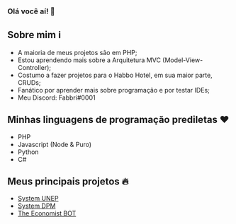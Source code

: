 ### Olá você aí! 👋

## Sobre mim ℹ️

- A maioria de meus projetos são em PHP;
- Estou aprendendo mais sobre a Arquitetura MVC (Model-View-Controller);
- Costumo a fazer projetos para o Habbo Hotel, em sua maior parte, CRUDs;
- Fanático por aprender mais sobre programação e por testar IDEs;
- Meu Discord: Fabbri#0001

## Minhas linguagens de programação prediletas ♥️

- PHP
- Javascript (Node & Puro)
- Python
- C#


## Meus principais projetos 🔥

- [System UNEP](https://github.com/the1scient/system-unep)
- [System DPM](https://github.com/the1scient/system-dpm)
- [The Economist BOT](https://github.com/the1scient/the-economist)


